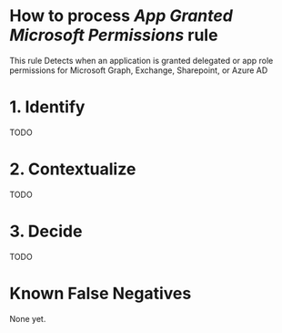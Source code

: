 # How to process *App Granted Microsoft Permissions* rule
This rule Detects when an application is granted delegated or app role permissions for Microsoft Graph, Exchange, Sharepoint, or Azure AD

# 1. Identify
TODO

# 2. Contextualize
TODO

# 3. Decide
TODO

# Known False Negatives
None yet.
